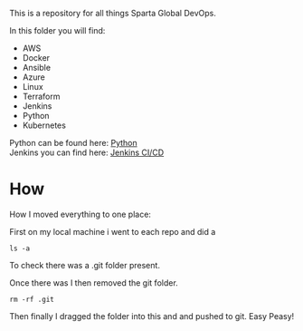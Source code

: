 
This is a repository for all things Sparta Global DevOps.

In this folder you will find:
* AWS
* Docker
* Ansible
* Azure
* Linux
* Terraform
* Jenkins
* Python
* Kubernetes

Python can be found here: [Python](https://github.com/Scarlett100/tech257_python)
<br>
Jenkins you can find here:
[Jenkins CI/CD](https://github.com/Scarlett100/jenkins_own_server/blob/master/images2/README.md)


# How
How I moved everything to one place:


First on my local machine i went to each repo and did a 

```
ls -a
```
To check there was a .git folder present.

Once there was I then removed the git folder.

```
rm -rf .git
```


Then finally I dragged the folder into this and and pushed to git. Easy Peasy!

